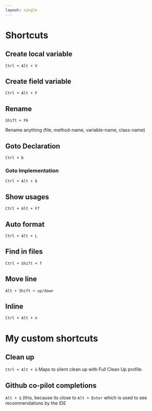 ```yaml
---
layout: single
---
```


# Shortcuts

## Create local variable

````Ctrl + Alt + V````

## Create field variable

````Ctrl + Alt + F````

## Rename

````Shift + F6````

Rename anything (file, method-name, variable-name, class-name)

## Goto Declaration

````Ctrl + b````

### Goto Implementation

````Ctrl + Alt + b````

## Show usages

````Ctrl + Alt + F7````

## Auto format

````Ctrl + Alt + L````


## Find in files

````Ctrl + Shift + f````

## Move line

````Alt + Shift + up/down````

## Inline

````Ctrl + Alt + n````

# My custom shortcuts

## Clean up
````Ctrl + Alt + ö````
Maps to silent clean up with Full Clean Up profile.

## Github co-pilot completions
````Alt + $```` (this, because its close to ````Alt + Enter```` which is used to see recommendations by the IDE 


